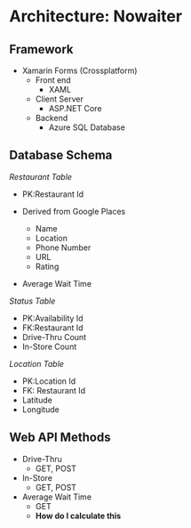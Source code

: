 # Architecture: **Nowaiter**

## Framework
- Xamarin Forms (Crossplatform)
    - Front end
        - XAML 
    - Client Server
        - ASP.NET Core 
    - Backend 
        - Azure SQL Database

## Database Schema 
*Restaurant Table*
- PK:Restaurant Id
- Derived from Google Places  
    - Name
    - Location
    - Phone Number 
    - URL
    - Rating

- Average Wait Time

*Status Table*
- PK:Availability Id
- FK:Restaurant Id
- Drive-Thru Count
- In-Store Count

*Location Table*
- PK:Location Id
- FK: Restaurant Id
- Latitude 
- Longitude


## Web API Methods
- Drive-Thru 
    - GET, POST
- In-Store
    - GET, POST
- Average Wait Time 
    - GET
    - **How do I calculate this**

